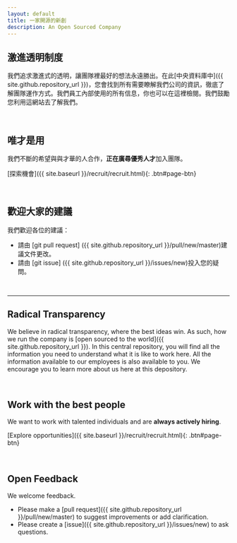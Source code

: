 ```yaml
---
layout: default
title: 一家開源的新創
description: An Open Sourced Company
---
```


## 激進透明制度

我們追求激進式的透明，讓團隊裡最好的想法永遠勝出。在此[中央資料庫中]({{ site.github.repository_url }})，您會找到所有需要瞭解我們公司的資訊，徹底了解團隊運作方式。我們員工內部使用的所有信息，你也可以在這裡檢閱。我們鼓勵您利用這網站去了解我們。

<br>

## 唯才是用
我們不斷的希望與與才華的人合作，**正在廣尋優秀人才**加入團隊。

[探索機會]({{ site.baseurl }}/recruit/recruit.html){: .btn#page-btn}

<br>

## 歡迎大家的建議

我們歡迎各位的建議：
* 請由 [git pull request] ({{ site.github.repository_url }}/pull/new/master)建議文件更改。
* 請由 [git issue] ({{ site.github.repository_url }}/issues/new)投入您的疑問。

<br>

---

## Radical Transparency 

We believe in radical transparency, where the best ideas win. As such, how we run the company is [open sourced to the world]({{ site.github.repository_url }}). In this central repository, you will find all the information you need to understand what it is like to work here. All the information available to our employees is also available to you. We encourage you to learn more about us here at this depository. 

<br>

## Work with the best people
We want to work with talented individuals and are **always actively hiring**. 

[Explore opportunities]({{ site.baseurl }}/recruit/recruit.html){: .btn#page-btn}

<br>

## Open Feedback

We welcome feedback.
* Please make a [pull request]({{ site.github.repository_url }}/pull/new/master) to suggest improvements or add clarification.
* Please create a [issue]({{ site.github.repository_url }}/issues/new) to ask questions.

